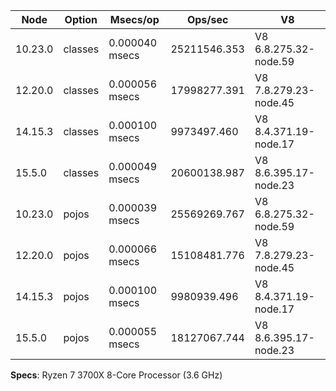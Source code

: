 | Node    | Option  | Msecs/op       | Ops/sec      | V8                    |
| ------- | ------- | -------------- | ------------ | --------------------- |
| 10.23.0 | classes | 0.000040 msecs | 25211546.353 | V8 6.8.275.32-node.59 |
| 12.20.0 | classes | 0.000056 msecs | 17998277.391 | V8 7.8.279.23-node.45 |
| 14.15.3 | classes | 0.000100 msecs | 9973497.460  | V8 8.4.371.19-node.17 |
| 15.5.0  | classes | 0.000049 msecs | 20600138.987 | V8 8.6.395.17-node.23 |
| 10.23.0 | pojos   | 0.000039 msecs | 25569269.767 | V8 6.8.275.32-node.59 |
| 12.20.0 | pojos   | 0.000066 msecs | 15108481.776 | V8 7.8.279.23-node.45 |
| 14.15.3 | pojos   | 0.000100 msecs | 9980939.496  | V8 8.4.371.19-node.17 |
| 15.5.0  | pojos   | 0.000055 msecs | 18127067.744 | V8 8.6.395.17-node.23 |

**Specs**: Ryzen 7 3700X 8-Core Processor (3.6 GHz)